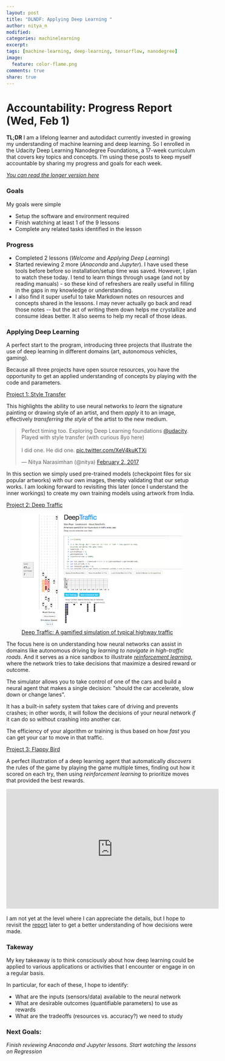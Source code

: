 ```yaml
---
layout: post
title: "DLNDF: Applying Deep Learning "
author: nitya_n
modified:
categories: machinelearning
excerpt:
tags: [machine-learning, deep-learning, tensorflow, nanodegree]
image:
  feature: color-flame.png
comments: true
share: true
---
```


# Accountability: Progress Report (Wed, Feb 1)

**TL;DR**
I am a lifelong learner and autodidact currently invested in growing my understanding of machine learning and deep learning. So I enrolled in the Udacity Deep Learning Nanodegree Foundations, a 17-week curriculum that covers key topics and concepts. I'm using these posts to keep myself accountable by sharing my progress and goals for each week.

[_You can read the longer version here_](http://study.camp/machinelearning/deep-learning-nd/)

### Goals

My goals were simple
 
  * Setup the software and environment required
  * Finish watching at least 1 of the 9 lessons 
  * Complete any related tasks identified in the lesson

### Progress

  * Completed 2 lessons (_Welcome_ and _Applying Deep Learning_)
  * Started reviewing 2 more (_Anaconda_ and _Jupyter_). I have used these tools before before so installation/setup time was saved. However, I plan to watch these today. I tend to learn things through usage (and not by reading manuals) - so these kind of refreshers are really useful in filling in the gaps in my knowledge or understanding. 
  * I also find it super useful to take Markdown notes on resources and concepts shared in the lessons. I may never actually go back and read those notes -- but the act of writing them down helps me crystallize and consume ideas better. It also seems to help my recall of those ideas.

### Applying Deep Learning

A perfect start to the program, introducing three projects that illustrate the use of deep learning in different domains (art, autonomous vehicles, gaming). 

Because all three projects have open source resources, you have the opportunity to get an applied understanding of concepts by playing with the code and parameters.

<a href="https://github.com/lengstrom/fast-style-transfer" class="btn">Project 1: Style Transfer</a>

This highlights the ability to use neural networks to _learn_ the signature painting or drawing style of an artist, and them _apply_ it to an image, effectively _transferring the style_ of the artist to the new medium.

<blockquote class="twitter-tweet" data-lang="en"><p lang="en" dir="ltr">Perfect timing too. Exploring Deep Learning foundations <a href="https://twitter.com/udacity">@udacity</a>. Played with style transfer (with curious 8yo here)<br><br>I did one. He did one. <a href="https://t.co/XeV4kuKTXi">pic.twitter.com/XeV4kuKTXi</a></p>&mdash; Nitya Narasimhan (@nitya) <a href="https://twitter.com/nitya/status/826986532946980869">February 2, 2017</a></blockquote>

In this section we simply used pre-trained models (checkpoint files for six popular artworks) with our own images, thereby validating that our setup works. I am looking forward to revisiting this later (once I understand the inner workings) to create my own training models using artwork from India.


<a href="http://selfdrivingcars.mit.edu/deeptrafficjs/" class="btn">Project 2: Deep Traffic</a>

<figure>
    <a href="http://selfdrivingcars.mit.edu/deeptrafficjs/" class="image-popup"><img src="/images/dlndf/deeptraffic.png" alt="image"></a>
    <figcaption>
        <a href="http://selfdrivingcars.mit.edu/deeptraffic/" title="Deep Traffic: A gamified simulation of typical highway traffic">Deep Traffic: A gamified simulation of typical highway traffic
        </a>
    </figcaption>
</figure>

The focus here is on understanding how neural networks can assist in domains like autonomous driving by _learning to navigate in high-traffic roads_. And it serves as a nice sandbox to illustrate [_reinforcement learning_](https://en.wikipedia.org/wiki/Reinforcement_learning), where the network tries to take decisions that maximize a desired reward or outcome.

The simulator allows you to take control of one of the cars and build a neural agent that makes a single decision: "should the car accelerate, slow down or change lanes". 

It has a built-in safety system that takes care of driving and prevents crashes; in other words, it will follow the decisions of your neural network _if_ it can do so without crashing into another car.

The efficiency of your algorithm or training is thus based on how _fast_ you can get your car to move in that traffic.


<a href="https://github.com/yenchenlin/DeepLearningFlappyBird" class="btn">Project 3: Flappy Bird</a>

A perfect illustration of a deep learning agent that automatically _discovers_ the rules of the game by playing the game multiple times, finding out how it scored on each try, then using _reinforcement learning_ to prioritize moves that provided the best rewards. 

<iframe width="560" height="315" src="https://www.youtube.com/embed/THhUXIhjkCM" frameborder="0" allowfullscreen></iframe>

I am not yet at the level where I can appreciate the details, but I hope to revisit the [report](http://cs229.stanford.edu/proj2015/362_report.pdf) later to get a better understanding of how decisions were made. 

### Takeway

My key takeaway is to think consciously about how deep learning could be applied to various applications or activities that I encounter or engage in on a regular basis. 

In particular, for each of these, I hope to identify:
 * What are the inputs (sensors/data) available to the neural network
 * What are desirable outcomes (quantifiable parameters) to use as rewards
 * What are the tradeoffs (resources vs. accuracy?) we need to study



### Next Goals:

_Finish reviewing Anaconda and Jupyter lessons. Start watching the lessons on Regression_
